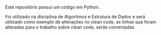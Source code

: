 Este repositório possui um código em Python.

Foi utilizado na disciplina de Algoritmos e Estrutura de Dados e será utilizado como exemplo de alterações no clean code, as linhas que foram alteradas para o trabalho sobre clean code, serão comentadas 